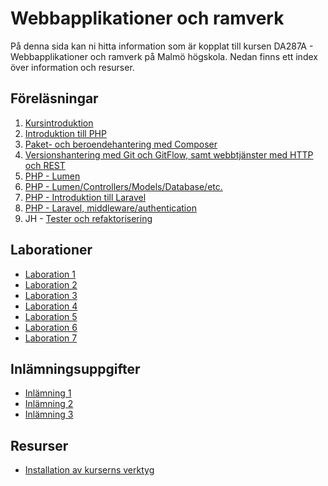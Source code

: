 # Webbapplikationer och ramverk
På denna sida kan ni hitta information som är kopplat till kursen DA287A - Webbapplikationer och ramverk på Malmö högskola. Nedan finns ett index över information och resurser.

## Föreläsningar
1. [Kursintroduktion](/Lectures/1/lecture.md)
2. [Introduktion till PHP](/Lectures/2/lecture.md)
2. [Paket- och beroendehantering med Composer](/Lectures/2/lecture.md)
3. [Versionshantering med Git och GitFlow, samt webbtjänster med HTTP och REST](/Lectures/3/lecture.md)
4. [PHP - Lumen](/Lectures/4/lecture.md)
5. [PHP - Lumen/Controllers/Models/Database/etc.](/Lectures/5/lecture.md)
6. [PHP - Introduktion till Laravel](/Lectures/6/lecture.md)
7. [PHP - Laravel, middleware/authentication](Lectures/7/lecture.md)
8. JH - [Tester och refaktorisering](Lectures/8/lecture.md)

## Laborationer
- [Laboration 1](/Labs/1/IntroPHP.md)
- [Laboration 2](/Labs/2/git.md)
- [Laboration 3](/Labs/3/lumen.md)
- [Laboration 4](/Labs/4/lumen.md)
- [Laboration 5](/Labs/5/laravel.md)
- [Laboration 6](/Labs/6/laravel.md)
- [Laboration 7](/Labs/7/tester_och_refaktorisering.md)

## Inlämningsuppgifter
- [Inlämning 1](/Assignments/1/assignment.md)
- [Inlämning 2](/Assignments/2/assignment.md)
- [Inlämning 3](/Assignments/3/assignment.md)

## Resurser
- [Installation av kurserns verktyg](/Resources/vm_installation.md)
